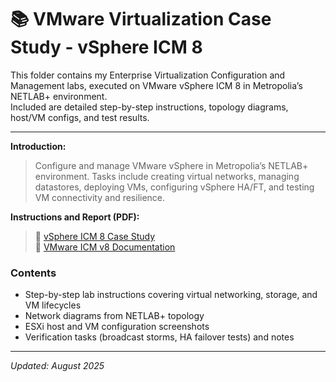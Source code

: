 # 📚 VMware Virtualization Case Study - vSphere ICM 8

This folder contains my Enterprise Virtualization Configuration and Management labs, executed on VMware vSphere ICM 8 in Metropolia’s NETLAB+ environment.  
Included are detailed step-by-step instructions, topology diagrams, host/VM configs, and test results.  

----------------------------------------------------------------

**Introduction:**  
> Configure and manage VMware vSphere in Metropolia’s NETLAB+ environment. Tasks include creating virtual networks, managing datastores, deploying VMs, configuring vSphere HA/FT, and testing VM connectivity and resilience.

**Instructions and Report (PDF):**  
> 🔗 [vSphere ICM 8 Case Study](VMWare-Case-Study/docs/vSphere_ICM8_CaseStudy.pdf)  
> 🔗 [VMware ICM v8 Documentation](VMWare-Case-Study/docs/Kamonnun%20Silarat%20-%20VMware%20ICM%20v8%20Case%20Study%20Documentation.pdf)

### **Contents**
- Step-by-step lab instructions covering virtual networking, storage, and VM lifecycles  
- Network diagrams from NETLAB+ topology  
- ESXi host and VM configuration screenshots  
- Verification tasks (broadcast storms, HA failover tests) and notes  

----------------------------------------------------------------

*Updated: August 2025*
